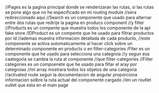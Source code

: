 //Pages es la pagina principal donde se renderizaran las rutas, si las rutas se pone algo que no he especificado en mi routing module //sera redireccionado aqui //Search es un componente que usado para alternar entre dos rutas que redirije la pagina en producs component //y filter //Products es un compente que muestra todos los componente de la api fake store /IDProduct es un compente que he usado para filtrar productos por id //ademas muestra informacion detallada de cada producto, //este componente se activa automaticamente al hacer click sobre un determinado componente en products o en filter-categories /Flter es un componente que he usado para selecciona una categroia //y segun esa caategoria se cambia la ruta al componente //que filter-categories //Filter categories es un compoenete que he usado para filtar el aray por categroias //mi array mostrara todos los objetos de una categoria //activated route segun la documentacion de angular proporciona informacion solbre la ruta actual del componente cargado //en un routlet outlet que esta en el main page
